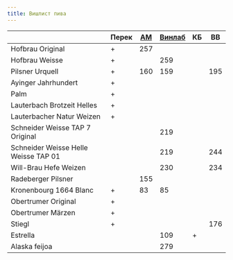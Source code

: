 ```yaml
---
title: Вишлист пива
---
```


|                                      | Перек | [АМ](https://amwine.ru/) | [Винлаб](https://www.winelab.ru/) | КБ  | ВВ  |
| ------------------------------------ | ----- | ------------------------ | --------------------------------- | --- | --- |
| Hofbrau Original                     | +     | 257                      |                                   |     |     |
| Hofbrau Weisse                       | +     |                          | 259                               |     |     |
| Pilsner Urquell                      | +     | 160                      | 159                               |     | 195 |
| Ayinger Jahrhundert                  | +     |                          |                                   |     |     |
| Palm                                 | +     |                          |                                   |     |     |
| Lauterbach Brotzeit Helles           | +     |                          |                                   |     |     |
| Lauterbacher Natur Weizen            | +     |                          |                                   |     |     |
| Schneider Weisse TAP 7 Original      |       |                          | 219                               |     |     |
| Schneider Weisse Helle Weisse TAP 01 |       |                          | 219                               |     | 244 |
| Will-Brau Hefe Weizen                |       |                          | 230                               |     | 234 |
| Radeberger Pilsner                   |       | 155                      |                                   |     |     |
| Kronenbourg 1664 Blanc               | +     | 83                       | 85                                |     |     |
| Obertrumer Original                  | +     |                          |                                   |     |     |
| Obertrumer Märzen                    | +     |                          |                                   |     |     |
| Stiegl                               | +     |                          |                                   |     | 176 |
| Estrella                             |       |                          | 109                               | +   |     |
| Alaska feijoa                        |       |                          | 279                               |     |     |
